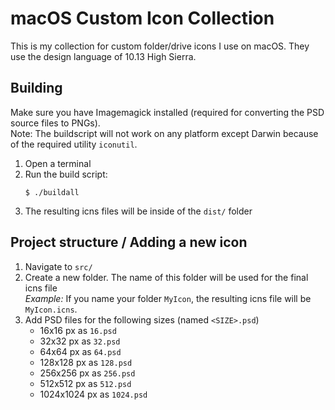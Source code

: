 # macOS Custom Icon Collection

This is my collection for custom folder/drive icons I use on macOS. They use the design language of 10.13 High Sierra.

## Building

Make sure you have Imagemagick installed (required for converting the PSD source files to PNGs).  
Note: The buildscript will not work on any platform except Darwin because of the required utility `iconutil`.

1. Open a terminal
2. Run the build script:  
    ```shell
    $ ./buildall
    ```
3. The resulting icns files will be inside of the `dist/` folder

## Project structure / Adding a new icon

1. Navigate to `src/`
2. Create a new folder. The name of this folder will be used for the final icns file  
    *Example:* If you name your folder `MyIcon`, the resulting icns file will be `MyIcon.icns`.
3. Add PSD files for the following sizes (named `<SIZE>.psd`)
    - 16x16 px as `16.psd`
    - 32x32 px as `32.psd`
    - 64x64 px as `64.psd`
    - 128x128 px as `128.psd`
    - 256x256 px as `256.psd`
    - 512x512 px as `512.psd`
    - 1024x1024 px as `1024.psd`
